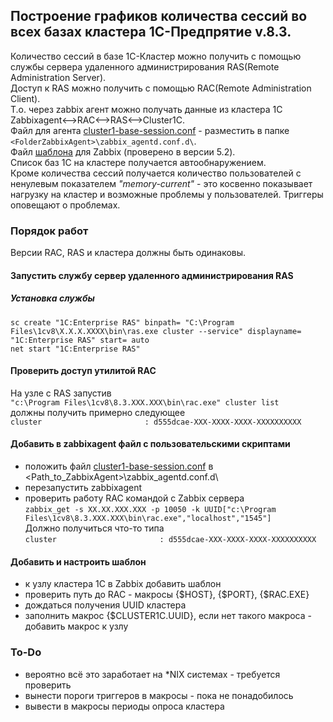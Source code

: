 ## Построение графиков количества сессий во всех базах кластера 1С-Предпрятие v.8.3.  
Количество сессий в базе 1С-Кластер можно получить с помощью службы сервера удаленного администрирования RAS(Remote Administration Server).  
Доступ к RAS можно получить с помощью RAC(Remote Administration Client).  
Т.о. через zabbix агент можно получать данные из кластера 1С  
    Zabbixagent<-->RAC<-->RAS<-->Cluster1C.  
Файл для агента [cluster1-base-session.conf](./cluster1-base-session.conf) - разместить в папке ```<FolderZabbixAgent>\zabbix_agentd.conf.d\```.  
Файл [шаблона](./Zabbix-NumberOfSsessionsCluster1C.yaml) для Zabbix (проверено в версии 5.2).  
Список баз 1С на кластере получается автообнаружением.  
Кроме количества сессий получается количество пользователей с ненулевым показателем  *"memory-current"* - это косвенно показывает нагрузку на кластер и возможные проблемы у пользователей. Триггеры оповещают о проблемах.  
  
### Порядок работ  
Версии RAC, RAS и кластера должны быть одинаковы.  
#### Запустить службу сервер удаленного администрирования RAS  
##### Установка службы  
```
sc create "1C:Enterprise RAS" binpath= "C:\Program Files\1cv8\Х.Х.Х.ХХХХ\bin\ras.exe cluster --service" displayname= "1C:Enterprise RAS" start= auto
net start "1C:Enterprise RAS"
```
#### Проверить доступ утилитой RAC  
На узле с RAS запустив  
```"c:\Program Files\1cv8\8.3.XXX.XXX\bin\rac.exe" cluster list```  
должны получить примерно следующее  
```cluster                       : d555dcae-XXX-XXXX-XXXX-XXXXXXXXXX```  
#### Добавить в zabbixagent файл с пользовательскими скриптами  
- положить файл [cluster1-base-session.conf](./cluster1-base-session.conf) в <Path_to_ZabbixAgent>\zabbix_agentd.conf.d\  
- перезапустить zabbixagent  
- проверить работу RAC командой с Zabbix сервера  
```zabbix_get -s XX.XX.XXX.XXX -p 10050 -k UUID["c:\Program Files\1cv8\8.3.XXX.XXX\bin\rac.exe","localhost","1545"]```  
Должно получиться что-то типа  
```cluster                       : d555dcae-XXX-XXXX-XXXX-XXXXXXXXXX```  

#### Добавить и настроить шаблон  
- к узлу кластера 1С в Zabbix добавить шаблон  
- проверить путь до RAC - макросы {$HOST}, {$PORT}, {$RAC.EXE}  
- дождаться получения UUID кластера  
- заполнить макрос {$CLUSTER1C.UUID}, если нет такого макроса - добавить макрос к узлу  
### To-Do  
- вероятно всё это заработает на \*NIX системах - требуется проверить  
- вынести пороги триггеров в макросы - пока не понадобилось  
- вывести в макросы периоды опроса кластера

  
